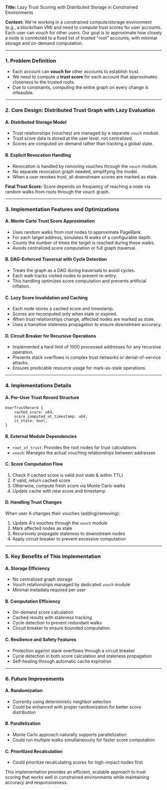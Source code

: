 **Title:** Lazy Trust Scoring with Distributed Storage in Constrained Environments

**Context:**
We're working in a constrained compute/storage environment (e.g., a blockchain VM) and need to compute trust scores for user accounts. Each user can vouch for other users. Our goal is to approximate how closely a node is connected to a fixed list of trusted "root" accounts, with minimal storage and on-demand computation.

---

### 1. Problem Definition
- Each account can **vouch for** other accounts to establish trust.
- We need to compute a **trust score** for each account that approximates closeness to the trusted roots.
- Due to constraints, computing the entire graph on every change is infeasible.

---

### 2. Core Design: Distributed Trust Graph with Lazy Evaluation

#### A. Distributed Storage Model
- Trust relationships (vouches) are managed by a separate `vouch` module.
- Trust score data is stored at the user level, not centralized.
- Scores are computed on-demand rather than tracking a global state.

#### B. Explicit Revocation Handling
- Revocation is handled by removing vouches through the `vouch` module.
- No separate revocation graph needed, simplifying the model.
- When a user revokes trust, all downstream scores are marked as stale.

**Final Trust Score:**
Score depends on frequency of reaching a node via random walks from roots through the vouch graph.

---

### 3. Implementation Features and Optimizations

#### A. Monte Carlo Trust Score Approximation
- Uses random walks from root nodes to approximate PageRank.
- For each target address, simulates N walks of a configurable depth.
- Counts the number of times the target is reached during these walks.
- Avoids centralized score computation or full graph traversal.

#### B. DAG-Enforced Traversal with Cycle Detection
- Treats the graph as a DAG during traversals to avoid cycles.
- Each walk tracks visited nodes to prevent re-entry.
- This handling optimizes score computation and prevents artificial inflation.

#### C. Lazy Score Invalidation and Caching
- Each node stores a cached score and timestamp.
- Scores are recomputed only when stale or expired.
- When trust relationships change, affected nodes are marked as stale.
- Uses a transitive staleness propagation to ensure downstream accuracy.

#### D. Circuit Breaker for Recursive Operations
- Implemented a hard limit of 1000 processed addresses for any recursive operation.
- Prevents stack overflows in complex trust networks or denial-of-service attacks.
- Ensures predicable resource usage for mark-as-stale operations.

---

### 4. Implementations Details

#### A. Per-User Trust Record Structure
```plaintext
UserTrustRecord {
    cached_score: u64,
    score_computed_at_timestamp: u64,
    is_stale: bool,
}
```

#### B. External Module Dependencies
- `root_of_trust`: Provides the root nodes for trust calculations
- `vouch`: Manages the actual vouching relationships between addresses

#### C. Score Computation Flow
1. Check if cached score is valid (not stale & within TTL)
2. If valid, return cached score
3. Otherwise, compute fresh score via Monte Carlo walks
4. Update cache with new score and timestamp

#### D. Handling Trust Changes
When user A changes their vouches (adding/removing):
1. Update A's vouches through the `vouch` module
2. Mark affected nodes as stale
3. Recursively propagate staleness to downstream nodes
4. Apply circuit breaker to prevent excessive computation

---

### 5. Key Benefits of This Implementation

#### A. Storage Efficiency
- No centralized graph storage
- Vouch relationships managed by dedicated `vouch` module
- Minimal metadata required per user

#### B. Computation Efficiency
- On-demand score calculation
- Cached results with staleness tracking
- Cycle detection to prevent redundant walks
- Circuit breaker to ensure bounded computation

#### C. Resilience and Safety Features
- Protection against stack overflows through a circuit breaker
- Cycle detection in both score calculation and staleness propagation
- Self-healing through automatic cache expiration

---

### 6. Future Improvements

#### A. Randomization
- Currently using deterministic neighbor selection
- Could be enhanced with proper randomization for better score distribution

#### B. Parallelization
- Monte Carlo approach naturally supports parallelization
- Could run multiple walks simultaneously for faster score computation

#### C. Prioritized Recalculation
- Could prioritize recalculating scores for high-impact nodes first

This implementation provides an efficient, scalable approach to trust scoring that works well in constrained environments while maintaining accuracy and responsiveness.
